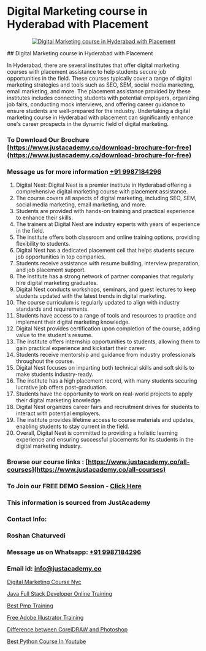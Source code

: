 # Digital Marketing course in Hyderabad with Placement

<p align="center">
  <a href="https://justacademy.co/course-detail/digital-marketing">
    <img src="https://justacademy.co/storage2/course_image/1676636720_course_image.webp" alt="Digital Marketing course in Hyderabad with Placement">
  </a>
</p>
## Digital Marketing course in Hyderabad with Placement

In Hyderabad, there are several institutes that offer digital marketing courses with placement assistance to help students secure job opportunities in the field. These courses typically cover a range of digital marketing strategies and tools such as SEO, SEM, social media marketing, email marketing, and more. The placement assistance provided by these institutes includes connecting students with potential employers, organizing job fairs, conducting mock interviews, and offering career guidance to ensure students are well-prepared for the industry. Undertaking a digital marketing course in Hyderabad with placement can significantly enhance one's career prospects in the dynamic field of digital marketing.
### To Download Our Brochure [https://www.justacademy.co/download-brochure-for-free](https://www.justacademy.co/download-brochure-for-free)
### Message us for more information [+91 9987184296](https://api.whatsapp.com/send?phone=919987184296)
1) Digital Nest:
Digital Nest is a premier institute in Hyderabad offering a comprehensive digital marketing course with placement assistance.
2) The course covers all aspects of digital marketing, including SEO, SEM, social media marketing, email marketing, and more.
3) Students are provided with hands-on training and practical experience to enhance their skills.
4) The trainers at Digital Nest are industry experts with years of experience in the field.
5) The institute offers both classroom and online training options, providing flexibility to students.
6) Digital Nest has a dedicated placement cell that helps students secure job opportunities in top companies.
7) Students receive assistance with resume building, interview preparation, and job placement support.
8) The institute has a strong network of partner companies that regularly hire digital marketing graduates.
9) Digital Nest conducts workshops, seminars, and guest lectures to keep students updated with the latest trends in digital marketing.
10) The course curriculum is regularly updated to align with industry standards and requirements.
11) Students have access to a range of tools and resources to practice and implement their digital marketing knowledge.
12) Digital Nest provides certification upon completion of the course, adding value to the student's resume.
13) The institute offers internship opportunities to students, allowing them to gain practical experience and kickstart their career.
14) Students receive mentorship and guidance from industry professionals throughout the course.
15) Digital Nest focuses on imparting both technical skills and soft skills to make students industry-ready.
16) The institute has a high placement record, with many students securing lucrative job offers post-graduation.
17) Students have the opportunity to work on real-world projects to apply their digital marketing knowledge.
18) Digital Nest organizes career fairs and recruitment drives for students to interact with potential employers.
19) The institute provides lifetime access to course materials and updates, enabling students to stay current in the field.
20) Overall, Digital Nest is committed to providing a holistic learning experience and ensuring successful placements for its students in the digital marketing industry.

### Browse our course links : [https://www.justacademy.co/all-courses](https://www.justacademy.co/all-courses) 
### To Join our FREE DEMO Session - [Click Here](https://www.justacademy.co/register-for-course-demo)


### This information is sourced from JustAcademy
### Contact Info:
### Roshan Chaturvedi
### Message us on Whatsapp: [+91 9987184296](https://api.whatsapp.com/send?phone=919987184296)
### Email id: [info@justacademy.co](mailto:info@justacademy.co)
                
[Digital Marketing Course Nyc](https://www.linkedin.com/pulse/digital-marketing-course-nyc-justacademy-hyderabad-5ck7c?trackingId=q89qs%2BohhN9pcqZ2jgR3Rw%3D%3D&lipi=urn%3Ali%3Apage%3Ad_flagship3_company_admin%3BIabnSlYPS7K8e0EtwSHvsQ%3D%3D)

[Java Full Stack Developer Online Training](https://www.linkedin.com/pulse/java-full-stack-developer-online-training-justacademy-kolkata-0bn0c/)

[Best Pmp Training](https://medium.com/@justacademytraining/best-pmp-training-7a39425b8475)

[Free Adobe Illustrator Training](https://medium.com/@akanshapatil/free-adobe-illustrator-training-6a7ed9874320)

[Difference between CorelDRAW and Photoshop](https://justacademyin.github.io/justacademy/difference-between-coreldraw-and-photoshop)

[Best Python Course In Youtube](https://justacademyin.github.io/justacademy/best-python-course-in-youtube)

